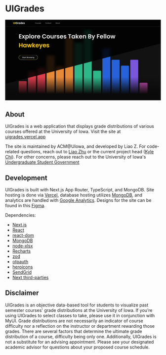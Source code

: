 # UIGrades

![Home Page Image](/public/images/homepage.png)

## About

UIGrades is a web application that displays grade distributions of various courses offered at the University of Iowa. Visit the site at [uigrades.vercel.app]("https://uigrades.vercel.app/)

The site is maintained by ACM@UIowa, and developed by Liao Z. For code-related questions, reach out to [Liao Zhu](mailto:liao-zhu@uiowa.edu) or the current project head ([Kyle Chi](mailto:kyle-chi@uiowa.edu)). For other concerns, please reach out to the University of Iowa's [Undergraduate Student Government](https://usg.uiowa.edu/)

## Development

UIGrades is built with Next.js App Router, TypeScript, and MongoDB. Site hosting is done via [Vercel](https://vercel.com), database hosting utilizes [MongoDB](https://www.mongodb.com/), and analytics are handled with [Google Analytics](https://marketingplatform.google.com/about/analytics/). Designs for the site can be found in this [Figma](https://www.figma.com/design/ER2GkymBrORUWpnABQYwzy/UIGrades?node-id=0-1&t=ta6iagPGjJGmZxLp-1).

Dependencies:

- [Next.js](https://nextjs.org/)
- [React](https://react.dev/)
- [react-dom](https://www.npmjs.com/package/react-dom/)
- [MongoDB](https://www.mongodb.com/)
- [node-xlsx](https://www.npmjs.com/package/node-xlsx/)
- [Recharts](https://recharts.org/en-US/)
- [zod](https://zod.dev/)
- [otpauth](https://www.npmjs.com/package/otpauth/)
- [heroicons](https://heroicons.com/)
- [SendGrid](https://sendgrid.com/en-us/)
- [Next third-parties](https://nextjs.org/docs/app/building-your-application/optimizing/third-party-libraries/)

## Disclaimer

UIGrades is an objective data-based tool for students to visualize past semester courses' grade distributions at the University of Iowa. If you’re using UIGrades to select classes to take, please use it in conjunction with MyUI. Grade distributions are not necessarily an indicator of course difficulty nor a reflection on the instructor or department rewarding those grades. There are several factors that determine the ultimate grade distribution of a course, difficulty being only one. Additionally, UIGrades is not a substitute for an advising appointment. Please see your designated academic advisor for questions about your proposed course schedule.
